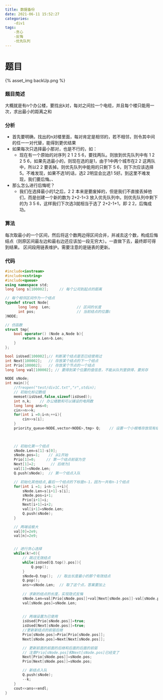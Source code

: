```yaml
---
title: 数据备份
date: 2021-06-11 15:52:27
categories:
    -div1
tags:
    -贪心
    -反悔
    -优先队列
---
```

# 题目
{% asset_img backUp.png %}
### 题目简述
大概就是有n个办公楼，要找出k对，每对之间拉一个电缆，并且每个楼只能用一次，求出最小的距离之和

### 分析
- 首先要明确，找出的n对楼里面，每对肯定是相邻的，若不相邻，则令其中间的任一一对代替，能得到更优结果
- 如果每次只选择最小那对，也是不行的，如：
    - 现在有一个原始的对序列 2 1 2 5 6，要找两队。则放到优先队列中有 1 2 2 5 6，如果先选最小的，则现在选的是1，由于1中两个城市在2 2 这两队中，所以2 2 要丢掉。则优先队列中能用的只剩下 5 6，则下次应该选择5。不难发现，如果不选1的话，选2 2明显会比选1 5好。到这里不难发现，我们要后悔。、
- 那么怎么进行后悔呢？
    - 我们在选择最小的1之后，2 2 本来是要废掉的，但是我们不直接丢掉他们，而是创建一个新的数为 2+2-1=3 放入优先队列中。则优先队列中剩下的为 3 5 6，这样我们下次选3就相当于选了 2+2-1+1，即 2 2，后悔成功。

### 算法
每次取最小的一个区间，然后将这个数两边得区间合并，并减去这个数，构成后悔结点（则原区间最左边和最右边还应该加一段无穷大）。一直做下去，最终即可得到结果。
区间段用链表维护。需要注意的是链表的更新。

### 代码
```c++
#include<iostream>
#include<cstring>
#include<queue>
using namespace std;
long long s[100002];     // 每个公司到起点的距离

// 每个相邻区间作为一个结点
typedef struct Node{
      long long  Len;            // 区间的长度
      int pos;                   // 当前结点的位置c
}NODE;

// 仿函数
struct tmp{
    bool operator() (Node a,Node b){
        return a.Len>b.Len;
    }
};

bool isUsed[100002];// 判断某个结点是否已经使用过
int Next[100002];   // 存放某个结点的下一个结点
int Prio[100002];   // 存放某个节点的一个结点 
long long val[100002]; // 要得到某个位置的值信息，不能从队列里获得，要另存  

NODE sNode;
int main(){
    //freopen("test/div1C.txt","r",stdin);
    // 初始化标记数组
    memset(isUsed,false,sizeof(isUsed));
    int n,k;    // 办公楼数和可以铺设的电网数
    long long ans=0;
    cin>>n>>k;
    for(int i =0;i<n;++i){
        cin>>s[i];
    }
    priority_queue<NODE,vector<NODE>,tmp> Q;    // 设置一个小根堆存放现有结点
    
    

    // 初始化第一个结点
    sNode.Len=s[1]-s[0];
    sNode.pos=1;    // 从1开始
    Prio[1]=0;     // 第一个结点前驱为空
    Next[1]=2;       // 后继为1
    val[1]=sNode.Len;
    Q.push(sNode);  // 第一个结点入队

    // 初始化其他结点,最后一个结点的下标是n-1，因为一共有n-1个结点
    for(int i =1; i<n-1;++i){
        sNode.Len=s[i+1]-s[i];
        sNode.pos=i+1;    
        Prio[i+1]=i;     
        Next[i+1]=i+2;       
        val[i+1]=sNode.Len;
        Q.push(sNode);     
    }

    // 两端设极大
    val[0]=2e9;
    val[n]=2e9;


    // 进行贪心选择
    while(k!=0){
        // 跳过无效结点
        while(isUsed[Q.top().pos]){
            Q.pop();
        }
        sNode=Q.top();  // 取出长度最小的那个有效结点
        Q.pop();
        ans+=sNode.Len;  // 取了这个点，答案要加上
        
        // 求新的结点的长度，实现隐式反悔
        sNode.Len=val[Prio[sNode.pos]]+val[Next[sNode.pos]]-val[sNode.pos];
        val[sNode.pos]=sNode.Len;
        
      
        // 两端设置为已使用
        isUsed[Prio[sNode.pos]]=true;
        isUsed[Next[sNode.pos]]=true;
        //更新新结点的前驱后继
        Prio[sNode.pos]=Prio[Prio[sNode.pos]];
        Next[sNode.pos]=Next[Next[sNode.pos]];

        // 更新前面的前面的后继和后面的后面的前驱
        // 注意Prio[sNode.pos]和Next[sNode.pos]已经变了
        Next[Prio[sNode.pos]]=sNode.pos;
        Prio[Next[sNode.pos]]=sNode.pos;

        // 新结点入队
        Q.push(sNode);
        --k;
    }
    cout<<ans<<endl;
}
```